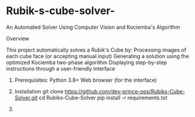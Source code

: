 # Rubik-s-cube-solver-
An Automated Solver Using Computer Vision and Kociemba's Algorithm

Overview

This project automatically solves a Rubik's Cube by:
    Processing images of each cube face (or accepting manual input)
    Generating a solution using the optimized Kociemba two-phase algorithm
    Displaying step-by-step instructions through a user-friendly interface

1. Prerequisites:
    Python 3.8+
    Web browser (for the interface)

2. Installation
    git clone https://github.com/dev-prince-ops/Rubiks-Cube-Solver.git
    cd Rubiks-Cube-Solver
    pip install -r requirements.txt
   
3. 
